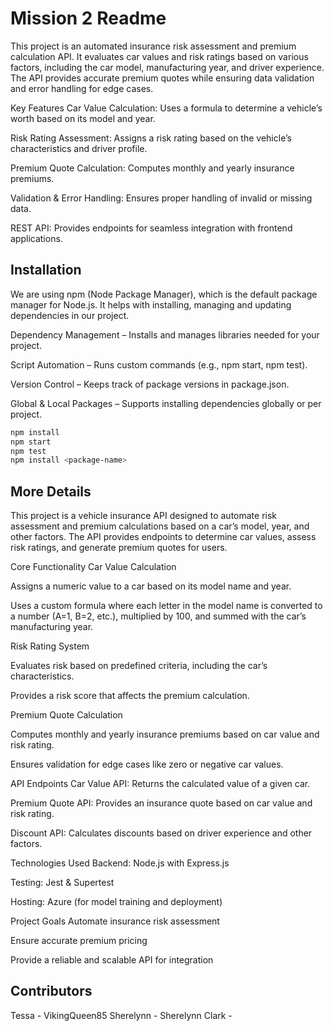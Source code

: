 # Mission 2 Readme

This project is an automated insurance risk assessment and premium calculation API. It evaluates car values and risk ratings based on various factors, including the car model, manufacturing year, and driver experience. The API provides accurate premium quotes while ensuring data validation and error handling for edge cases.

Key Features
Car Value Calculation: Uses a formula to determine a vehicle’s worth based on its model and year.

Risk Rating Assessment: Assigns a risk rating based on the vehicle’s characteristics and driver profile.

Premium Quote Calculation: Computes monthly and yearly insurance premiums.

Validation & Error Handling: Ensures proper handling of invalid or missing data.

REST API: Provides endpoints for seamless integration with frontend applications.

## Installation

We are using npm (Node Package Manager), which is the default package manager for Node.js. It helps with installing, managing and updating dependencies in our project.

Dependency Management – Installs and manages libraries needed for your project.

Script Automation – Runs custom commands (e.g., npm start, npm test).

Version Control – Keeps track of package versions in package.json.

Global & Local Packages – Supports installing dependencies globally or per project.

```bash
npm install
npm start
npm test
npm install <package-name>
```
## More Details

This project is a vehicle insurance API designed to automate risk assessment and premium calculations based on a car’s model, year, and other factors. The API provides endpoints to determine car values, assess risk ratings, and generate premium quotes for users.

Core Functionality
Car Value Calculation

Assigns a numeric value to a car based on its model name and year.

Uses a custom formula where each letter in the model name is converted to a number (A=1, B=2, etc.), multiplied by 100, and summed with the car’s manufacturing year.

Risk Rating System

Evaluates risk based on predefined criteria, including the car’s characteristics.

Provides a risk score that affects the premium calculation.

Premium Quote Calculation

Computes monthly and yearly insurance premiums based on car value and risk rating.

Ensures validation for edge cases like zero or negative car values.

API Endpoints
Car Value API: Returns the calculated value of a given car.

Premium Quote API: Provides an insurance quote based on car value and risk rating.

Discount API: Calculates discounts based on driver experience and other factors.

Technologies Used
Backend: Node.js with Express.js

Testing: Jest & Supertest

Hosting: Azure (for model training and deployment)

Project Goals
Automate insurance risk assessment

Ensure accurate premium pricing

Provide a reliable and scalable API for integration

## Contributors

Tessa - VikingQueen85
Sherelynn - Sherelynn
Clark - 